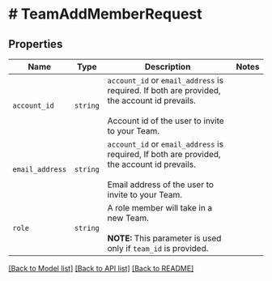 # # TeamAddMemberRequest



## Properties

Name | Type | Description | Notes
------------ | ------------- | ------------- | -------------
| `account_id` | ```string``` |  `account_id` or `email_address` is required. If both are provided, the account id prevails.<br><br>Account id of the user to invite to your Team.  |  |
| `email_address` | ```string``` |  `account_id` or `email_address` is required, If both are provided, the account id prevails.<br><br>Email address of the user to invite to your Team.  |  |
| `role` | ```string``` |  A role member will take in a new Team.<br><br>**NOTE:** This parameter is used only if `team_id` is provided.  |  |

[[Back to Model list]](../../README.md#models) [[Back to API list]](../../README.md#endpoints) [[Back to README]](../../README.md)
